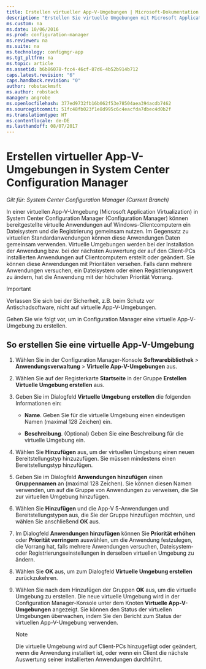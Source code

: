```yaml
---
title: Erstellen virtueller App-V-Umgebungen | Microsoft-Dokumentation
description: "Erstellen Sie virtuelle Umgebungen mit Microsoft Application Virtualization, damit Apps Daten untereinander austauschen können."
ms.custom: na
ms.date: 10/06/2016
ms.prod: configuration-manager
ms.reviewer: na
ms.suite: na
ms.technology: configmgr-app
ms.tgt_pltfrm: na
ms.topic: article
ms.assetid: b6b86078-fcc4-46cf-87d6-4b52b914b712
caps.latest.revision: "6"
caps.handback.revision: "0"
author: robstackmsft
ms.author: robstack
manager: angrobe
ms.openlocfilehash: 377ed9732fb16b062f53e78504aea394acdb7462
ms.sourcegitcommit: 51fc48fb023f1e8d995c6c4eacfda7dbec4d0b2f
ms.translationtype: HT
ms.contentlocale: de-DE
ms.lasthandoff: 08/07/2017
---
```

# <a name="create-app-v-virtual-environments-in-system-center-configuration-manager"></a>Erstellen virtueller App-V-Umgebungen in System Center Configuration Manager

*Gilt für: System Center Configuration Manager (Current Branch)*

In einer virtuellen App-V-Umgebung (Microsoft Application Virtualization) in System Center Configuration Manager (Configuration Manager) können bereitgestellte virtuelle Anwendungen auf Windows-Clientcomputern ein Dateisystem und die Registrierung gemeinsam nutzen. Im Gegensatz zu virtuellen Standardanwendungen können diese Anwendungen Daten gemeinsam verwenden. Virtuelle Umgebungen werden bei der Installation der Anwendung bzw. bei der nächsten Auswertung der auf den Client-PCs installierten Anwendungen auf Clientcomputern erstellt oder geändert. Sie können diese Anwendungen mit Prioritäten versehen. Falls dann mehrere Anwendungen versuchen, ein Dateisystem oder einen Registrierungswert zu ändern, hat die Anwendung mit der höchsten Priorität Vorrang.  

> [!IMPORTANT]  
>  Verlassen Sie sich bei der Sicherheit, z.B. beim Schutz vor Antischadsoftware, nicht auf virtuelle App-V-Umgebungen.  

 Gehen Sie wie folgt vor, um in Configuration Manager eine virtuelle App-V-Umgebung zu erstellen.  

## <a name="create-an-app-v-virtual-environment"></a>So erstellen Sie eine virtuelle App-V-Umgebung  

1.  Wählen Sie in der Configuration Manager-Konsole **Softwarebibliothek** > **Anwendungsverwaltung** > **Virtuelle App-V-Umgebungen** aus.  

3.  Wählen Sie auf der Registerkarte **Startseite** in der Gruppe **Erstellen** **Virtuelle Umgebung erstellen** aus.  

4.  Geben Sie im Dialogfeld **Virtuelle Umgebung erstellen** die folgenden Informationen ein:  

    -   **Name**.  Geben Sie für die virtuelle Umgebung einen eindeutigen Namen (maximal 128 Zeichen) ein.  

    -   **Beschreibung**. (Optional) Geben Sie eine Beschreibung für die virtuelle Umgebung ein.  

5.  Wählen Sie **Hinzufügen** aus, um der virtuellen Umgebung einen neuen Bereitstellungstyp hinzuzufügen. Sie müssen mindestens einen Bereitstellungstyp hinzufügen.  

6.  Geben Sie im Dialogfeld **Anwendungen hinzufügen** einen **Gruppennamen** an (maximal 128 Zeichen). Sie können diesen Namen verwenden, um auf die Gruppe von Anwendungen zu verweisen, die Sie zur virtuellen Umgebung hinzufügen.  

7.  Wählen Sie **Hinzufügen** und die App-V 5-Anwendungen und Bereitstellungstypen aus, die Sie der Gruppe hinzufügen möchten, und wählen Sie anschließend **OK** aus.  

8.  Im Dialogfeld **Anwendungen hinzufügen** können Sie **Priorität erhöhen** oder **Priorität verringern** auswählen, um die Anwendung festzulegen, die Vorrang hat, falls mehrere Anwendungen versuchen, Dateisystem- oder Registrierungseinstellungen in derselben virtuellen Umgebung zu ändern.  

9. Wählen Sie **OK** aus, um zum Dialogfeld **Virtuelle Umgebung erstellen** zurückzukehren.  

10. Wählen Sie nach dem Hinzufügen der Gruppen **OK** aus, um die virtuelle Umgebung zu erstellen. Die neue virtuelle Umgebung wird in der Configuration Manager-Konsole unter dem Knoten **Virtuelle App-V-Umgebungen** angezeigt. Sie können den Status der virtuellen Umgebungen überwachen, indem Sie den Bericht zum Status der virtuellen App-V-Umgebung verwenden.  

    > [!NOTE]  
    >  Die virtuelle Umgebung wird auf Client-PCs hinzugefügt oder geändert, wenn die Anwendung installiert ist, oder wenn ein Client die nächste Auswertung seiner installierten Anwendungen durchführt.  
